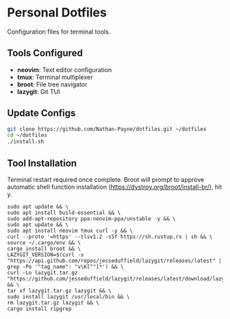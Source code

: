 # Personal Dotfiles

Configuration files for terminal tools.

## Tools Configured
- **neovim**: Text editor configuration
- **tmux**: Terminal multiplexer
- **broot**: File tree navigator
- **lazygit**: Git TUI

## Update Configs

```bash
git clone https://github.com/Nathan-Payne/dotfiles.git ~/dotfiles
cd ~/dotfiles
./install.sh
```

## Tool Installation
Terminal restart required once complete.
Broot will prompt to approve automatic shell function installation (https://dystroy.org/broot/install-br/), hit y.

```
sudo apt update && \
sudo apt install build-essential && \
sudo add-apt-repository ppa:neovim-ppa/unstable -y && \
sudo apt update && \
sudo apt install neovim tmux curl -y && \
curl --proto '=https' --tlsv1.2 -sSf https://sh.rustup.rs | sh && \
source ~/.cargo/env && \
cargo install broot && \
LAZYGIT_VERSION=$(curl -s "https://api.github.com/repos/jesseduffield/lazygit/releases/latest" | grep -Po '"tag_name": "v\K[^"]*') && \
curl -Lo lazygit.tar.gz "https://github.com/jesseduffield/lazygit/releases/latest/download/lazygit_${LAZYGIT_VERSION}_Linux_x86_64.tar.gz" && \
tar xf lazygit.tar.gz lazygit && \
sudo install lazygit /usr/local/bin && \
rm lazygit.tar.gz lazygit && \
cargo install ripgrep
```
